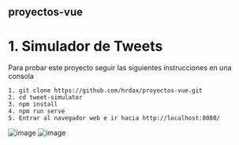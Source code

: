 ## proyectos-vue

# 1. Simulador de Tweets
Para probar este proyecto seguir las siguientes instrucciones en una consola
```
1. git clone https://github.com/hrdax/proyectos-vue.git
2. cd tweet-simulator
3. npm install
4. npm run serve
5. Entrar al navegador web e ir hacia http://localhost:8080/ 
```
![image](https://github.com/hrdax/proyectos-vue/assets/74321905/c6ff3f49-2562-40cb-839d-fbc019ff1dae)
![image](https://github.com/hrdax/proyectos-vue/assets/74321905/11449b49-ff98-4eba-bf7f-d2ce3e349b50)



